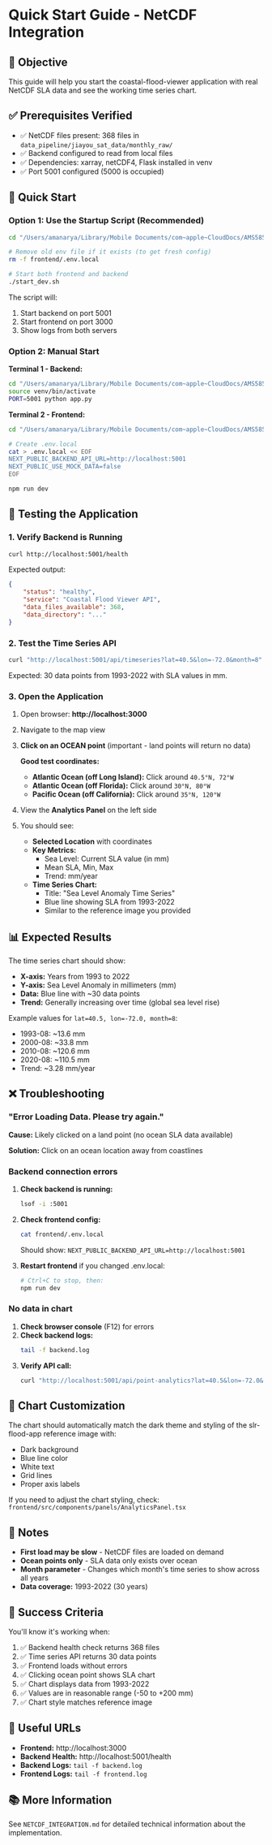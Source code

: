 # Quick Start Guide - NetCDF Integration

## 🎯 Objective
This guide will help you start the coastal-flood-viewer application with real NetCDF SLA data and see the working time series chart.

## ✅ Prerequisites Verified

- ✅ NetCDF files present: 368 files in `data_pipeline/jiayou_sat_data/monthly_raw/`
- ✅ Backend configured to read from local files
- ✅ Dependencies: xarray, netCDF4, Flask installed in venv
- ✅ Port 5001 configured (5000 is occupied)

## 🚀 Quick Start

### Option 1: Use the Startup Script (Recommended)

```bash
cd "/Users/amanarya/Library/Mobile Documents/com~apple~CloudDocs/AMS585/coastal-flood-viewer"

# Remove old env file if it exists (to get fresh config)
rm -f frontend/.env.local

# Start both frontend and backend
./start_dev.sh
```

The script will:
1. Start backend on port 5001
2. Start frontend on port 3000
3. Show logs from both servers

### Option 2: Manual Start

**Terminal 1 - Backend:**
```bash
cd "/Users/amanarya/Library/Mobile Documents/com~apple~CloudDocs/AMS585/coastal-flood-viewer/backend"
source venv/bin/activate
PORT=5001 python app.py
```

**Terminal 2 - Frontend:**
```bash
cd "/Users/amanarya/Library/Mobile Documents/com~apple~CloudDocs/AMS585/coastal-flood-viewer/frontend"

# Create .env.local
cat > .env.local << EOF
NEXT_PUBLIC_BACKEND_API_URL=http://localhost:5001
NEXT_PUBLIC_USE_MOCK_DATA=false
EOF

npm run dev
```

## 🧪 Testing the Application

### 1. Verify Backend is Running

```bash
curl http://localhost:5001/health
```

Expected output:
```json
{
    "status": "healthy",
    "service": "Coastal Flood Viewer API",
    "data_files_available": 368,
    "data_directory": "..."
}
```

### 2. Test the Time Series API

```bash
curl "http://localhost:5001/api/timeseries?lat=40.5&lon=-72.0&month=8" | python3 -m json.tool
```

Expected: 30 data points from 1993-2022 with SLA values in mm.

### 3. Open the Application

1. Open browser: **http://localhost:3000**

2. Navigate to the map view

3. **Click on an OCEAN point** (important - land points will return no data)
   
   **Good test coordinates:**
   - **Atlantic Ocean (off Long Island):** Click around `40.5°N, 72°W`
   - **Atlantic Ocean (off Florida):** Click around `30°N, 80°W`
   - **Pacific Ocean (off California):** Click around `35°N, 120°W`

4. View the **Analytics Panel** on the left side

5. You should see:
   - **Selected Location** with coordinates
   - **Key Metrics:**
     - Sea Level: Current SLA value (in mm)
     - Mean SLA, Min, Max
     - Trend: mm/year
   - **Time Series Chart:**
     - Title: "Sea Level Anomaly Time Series"
     - Blue line showing SLA from 1993-2022
     - Similar to the reference image you provided

## 📊 Expected Results

The time series chart should show:
- **X-axis:** Years from 1993 to 2022
- **Y-axis:** Sea Level Anomaly in millimeters (mm)
- **Data:** Blue line with ~30 data points
- **Trend:** Generally increasing over time (global sea level rise)

Example values for `lat=40.5, lon=-72.0, month=8`:
- 1993-08: ~13.6 mm
- 2000-08: ~33.8 mm
- 2010-08: ~120.6 mm
- 2020-08: ~110.5 mm
- Trend: ~3.28 mm/year

## ❌ Troubleshooting

### "Error Loading Data. Please try again."

**Cause:** Likely clicked on a land point (no ocean SLA data available)

**Solution:** Click on an ocean location away from coastlines

### Backend connection errors

1. **Check backend is running:**
   ```bash
   lsof -i :5001
   ```

2. **Check frontend config:**
   ```bash
   cat frontend/.env.local
   ```
   Should show: `NEXT_PUBLIC_BACKEND_API_URL=http://localhost:5001`

3. **Restart frontend** if you changed .env.local:
   ```bash
   # Ctrl+C to stop, then:
   npm run dev
   ```

### No data in chart

1. **Check browser console** (F12) for errors
2. **Check backend logs:**
   ```bash
   tail -f backend.log
   ```
3. **Verify API call:**
   ```bash
   curl "http://localhost:5001/api/point-analytics?lat=40.5&lon=-72.0&month=8"
   ```

## 🎨 Chart Customization

The chart should automatically match the dark theme and styling of the slr-flood-app reference image with:
- Dark background
- Blue line color
- White text
- Grid lines
- Proper axis labels

If you need to adjust the chart styling, check:
`frontend/src/components/panels/AnalyticsPanel.tsx`

## 📝 Notes

- **First load may be slow** - NetCDF files are loaded on demand
- **Ocean points only** - SLA data only exists over ocean
- **Month parameter** - Changes which month's time series to show across all years
- **Data coverage:** 1993-2022 (30 years)

## 🎉 Success Criteria

You'll know it's working when:
1. ✅ Backend health check returns 368 files
2. ✅ Time series API returns 30 data points
3. ✅ Frontend loads without errors
4. ✅ Clicking ocean point shows SLA chart
5. ✅ Chart displays data from 1993-2022
6. ✅ Values are in reasonable range (-50 to +200 mm)
7. ✅ Chart style matches reference image

## 🔗 Useful URLs

- **Frontend:** http://localhost:3000
- **Backend Health:** http://localhost:5001/health
- **Backend Logs:** `tail -f backend.log`
- **Frontend Logs:** `tail -f frontend.log`

## 📚 More Information

See `NETCDF_INTEGRATION.md` for detailed technical information about the implementation.

